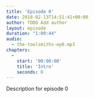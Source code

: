 ```yaml
---
title: 'Episode 0'
date: 2018-02-13T14:51:41+00:00
author: TODO Add author
layout: episode
duration: "1:09:44"
audio:
  - the-toolsmiths-ep0.mp3
chapters:
  - 
    start: '00:00:00'
    title: 'Intro'
    seconds: 0
---
```

Description for episode 0